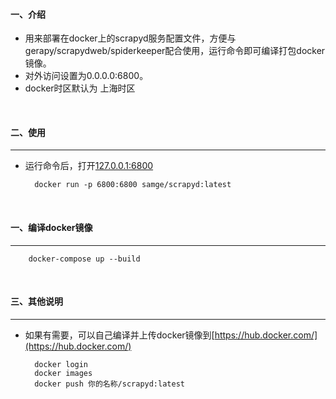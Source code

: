 #### 一、介绍

- 用来部署在docker上的scrapyd服务配置文件，方便与gerapy/scrapydweb/spiderkeeper配合使用，运行命令即可编译打包docker镜像。
- 对外访问设置为0.0.0.0:6800。
- docker时区默认为 上海时区



<br>
 
#### 二、使用
***
- 运行命令后，打开[127.0.0.1:6800](http://127.0.0.1:6800) 
    

        docker run -p 6800:6800 samge/scrapyd:latest



<br>

#### 一、编译docker镜像
***

        docker-compose up --build



<br>

#### 三、其他说明
***

- 如果有需要，可以自己编译并上传docker镜像到[https://hub.docker.com/](https://hub.docker.com/)

	    docker login
	    docker images
	    docker push 你的名称/scrapyd:latest



